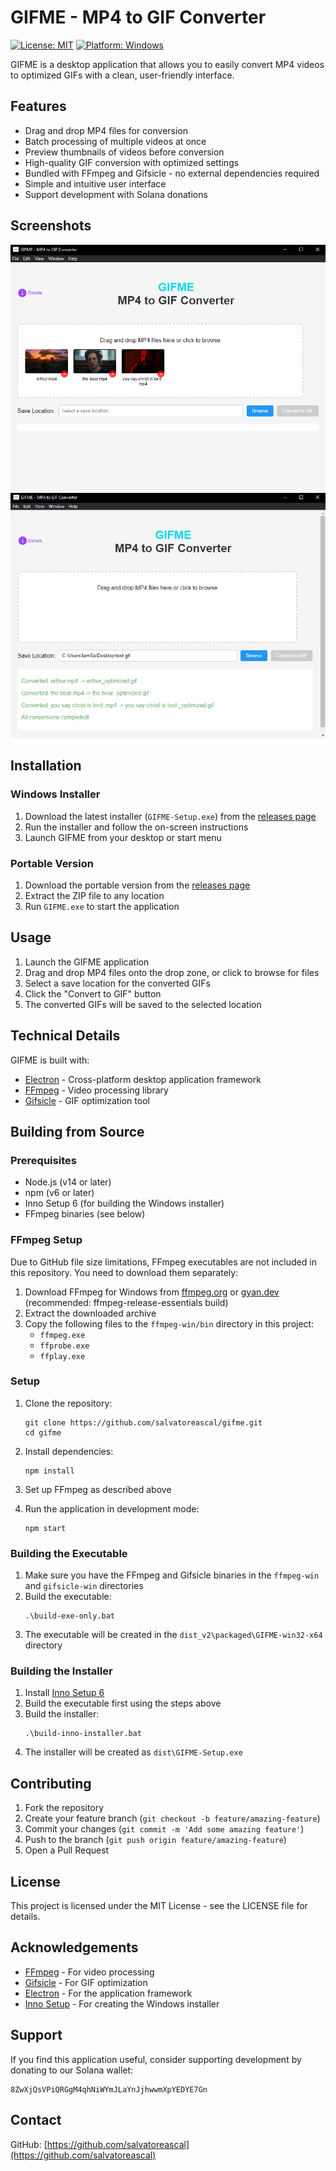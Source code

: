 # GIFME - MP4 to GIF Converter

[![License: MIT](https://img.shields.io/badge/License-MIT-blue.svg)](https://opensource.org/licenses/MIT)
[![Platform: Windows](https://img.shields.io/badge/Platform-Windows-brightgreen.svg)](https://github.com/salvatoreascal/gifme)

GIFME is a desktop application that allows you to easily convert MP4 videos to optimized GIFs with a clean, user-friendly interface.

## Features

- Drag and drop MP4 files for conversion
- Batch processing of multiple videos at once
- Preview thumbnails of videos before conversion
- High-quality GIF conversion with optimized settings
- Bundled with FFmpeg and Gifsicle - no external dependencies required
- Simple and intuitive user interface
- Support development with Solana donations

## Screenshots

![GIFME Application](screenshots/app-screenshot.png)
![Conversion Process](screenshots/conversion-screenshot.png)

## Installation

### Windows Installer

1. Download the latest installer (`GIFME-Setup.exe`) from the [releases page](https://github.com/salvatoreascal/gifme/releases)
2. Run the installer and follow the on-screen instructions
3. Launch GIFME from your desktop or start menu

### Portable Version

1. Download the portable version from the [releases page](https://github.com/salvatoreascal/gifme/releases)
2. Extract the ZIP file to any location
3. Run `GIFME.exe` to start the application

## Usage

1. Launch the GIFME application
2. Drag and drop MP4 files onto the drop zone, or click to browse for files
3. Select a save location for the converted GIFs
4. Click the "Convert to GIF" button
5. The converted GIFs will be saved to the selected location

## Technical Details

GIFME is built with:
- [Electron](https://www.electronjs.org/) - Cross-platform desktop application framework
- [FFmpeg](https://ffmpeg.org/) - Video processing library
- [Gifsicle](https://www.lcdf.org/gifsicle/) - GIF optimization tool

## Building from Source

### Prerequisites

- Node.js (v14 or later)
- npm (v6 or later)
- Inno Setup 6 (for building the Windows installer)
- FFmpeg binaries (see below)

### FFmpeg Setup

Due to GitHub file size limitations, FFmpeg executables are not included in this repository. You need to download them separately:

1. Download FFmpeg for Windows from [ffmpeg.org](https://ffmpeg.org/download.html) or [gyan.dev](https://www.gyan.dev/ffmpeg/builds/) (recommended: ffmpeg-release-essentials build)
2. Extract the downloaded archive
3. Copy the following files to the `ffmpeg-win/bin` directory in this project:
   - `ffmpeg.exe`
   - `ffprobe.exe`
   - `ffplay.exe`

### Setup

1. Clone the repository:
   ```
   git clone https://github.com/salvatoreascal/gifme.git
   cd gifme
   ```

2. Install dependencies:
   ```
   npm install
   ```

3. Set up FFmpeg as described above

4. Run the application in development mode:
   ```
   npm start
   ```

### Building the Executable

1. Make sure you have the FFmpeg and Gifsicle binaries in the `ffmpeg-win` and `gifsicle-win` directories
2. Build the executable:
   ```
   .\build-exe-only.bat
   ```
3. The executable will be created in the `dist_v2\packaged\GIFME-win32-x64` directory

### Building the Installer

1. Install [Inno Setup 6](https://jrsoftware.org/isdl.php)
2. Build the executable first using the steps above
3. Build the installer:
   ```
   .\build-inno-installer.bat
   ```
4. The installer will be created as `dist\GIFME-Setup.exe`

## Contributing

1. Fork the repository
2. Create your feature branch (`git checkout -b feature/amazing-feature`)
3. Commit your changes (`git commit -m 'Add some amazing feature'`)
4. Push to the branch (`git push origin feature/amazing-feature`)
5. Open a Pull Request

## License

This project is licensed under the MIT License - see the LICENSE file for details.

## Acknowledgements

- [FFmpeg](https://ffmpeg.org/) - For video processing
- [Gifsicle](https://www.lcdf.org/gifsicle/) - For GIF optimization
- [Electron](https://www.electronjs.org/) - For the application framework
- [Inno Setup](https://jrsoftware.org/isinfo.php) - For creating the Windows installer

## Support

If you find this application useful, consider supporting development by donating to our Solana wallet:
```
8ZwXjQsVPiQRGgM4qhNiWYmJLaYnJjhwwmXpYEDYE7Gn
```

## Contact

GitHub: [https://github.com/salvatoreascal](https://github.com/salvatoreascal)  
